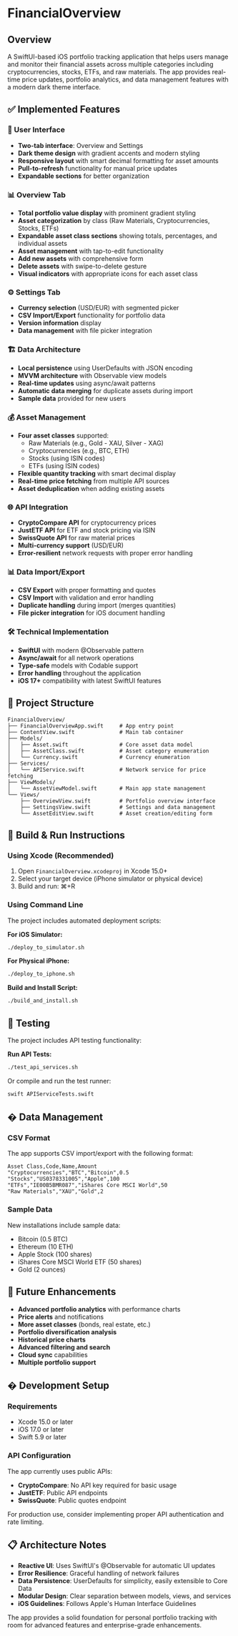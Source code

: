 # FinancialOverview

## Overview
A SwiftUI-based iOS portfolio tracking application that helps users manage and monitor their financial assets across multiple categories including cryptocurrencies, stocks, ETFs, and raw materials. The app provides real-time price updates, portfolio analytics, and data management features with a modern dark theme interface.

## ✅ Implemented Features

### 📱 User Interface
- **Two-tab interface**: Overview and Settings
- **Dark theme design** with gradient accents and modern styling
- **Responsive layout** with smart decimal formatting for asset amounts
- **Pull-to-refresh** functionality for manual price updates
- **Expandable sections** for better organization

### 📊 Overview Tab
- **Total portfolio value display** with prominent gradient styling
- **Asset categorization** by class (Raw Materials, Cryptocurrencies, Stocks, ETFs)
- **Expandable asset class sections** showing totals, percentages, and individual assets
- **Asset management** with tap-to-edit functionality
- **Add new assets** with comprehensive form
- **Delete assets** with swipe-to-delete gesture
- **Visual indicators** with appropriate icons for each asset class

### ⚙️ Settings Tab
- **Currency selection** (USD/EUR) with segmented picker
- **CSV Import/Export** functionality for portfolio data
- **Version information** display
- **Data management** with file picker integration

### 🏗️ Data Architecture
- **Local persistence** using UserDefaults with JSON encoding
- **MVVM architecture** with Observable view models
- **Real-time updates** using async/await patterns
- **Automatic data merging** for duplicate assets during import
- **Sample data** provided for new users

### 💰 Asset Management
- **Four asset classes** supported:
  - Raw Materials (e.g., Gold - XAU, Silver - XAG)
  - Cryptocurrencies (e.g., BTC, ETH)
  - Stocks (using ISIN codes)
  - ETFs (using ISIN codes)
- **Flexible quantity tracking** with smart decimal display
- **Real-time price fetching** from multiple API sources
- **Asset deduplication** when adding existing assets

### 🌐 API Integration
- **CryptoCompare API** for cryptocurrency prices
- **JustETF API** for ETF and stock pricing via ISIN
- **SwissQuote API** for raw material prices
- **Multi-currency support** (USD/EUR)
- **Error-resilient** network requests with proper error handling

### 📊 Data Import/Export
- **CSV Export** with proper formatting and quotes
- **CSV Import** with validation and error handling
- **Duplicate handling** during import (merges quantities)
- **File picker integration** for iOS document handling

### 🛠️ Technical Implementation
- **SwiftUI** with modern @Observable pattern
- **Async/await** for all network operations
- **Type-safe** models with Codable support
- **Error handling** throughout the application
- **iOS 17+** compatibility with latest SwiftUI features

## 📁 Project Structure

```
FinancialOverview/
├── FinancialOverviewApp.swift     # App entry point
├── ContentView.swift              # Main tab container
├── Models/
│   ├── Asset.swift                # Core asset data model
│   ├── AssetClass.swift           # Asset category enumeration
│   └── Currency.swift             # Currency enumeration
├── Services/
│   └── APIService.swift           # Network service for price fetching
├── ViewModels/
│   └── AssetViewModel.swift       # Main app state management
└── Views/
    ├── OverviewView.swift         # Portfolio overview interface
    ├── SettingsView.swift         # Settings and data management
    └── AssetEditView.swift        # Asset creation/editing form
```

## 🚀 Build & Run Instructions

### Using Xcode (Recommended)
1. Open `FinancialOverview.xcodeproj` in Xcode 15.0+
2. Select your target device (iPhone simulator or physical device)
3. Build and run: ⌘+R

### Using Command Line
The project includes automated deployment scripts:

**For iOS Simulator:**
```bash
./deploy_to_simulator.sh
```

**For Physical iPhone:**
```bash
./deploy_to_iphone.sh
```

**Build and Install Script:**
```bash
./build_and_install.sh
```

## 🧪 Testing

The project includes API testing functionality:

**Run API Tests:**
```bash
./test_api_services.sh
```

Or compile and run the test runner:
```bash
swift APIServiceTests.swift
```

## � Data Management

### CSV Format
The app supports CSV import/export with the following format:
```csv
Asset Class,Code,Name,Amount
"Cryptocurrencies","BTC","Bitcoin",0.5
"Stocks","US0378331005","Apple",100
"ETFs","IE00B5BMR087","iShares Core MSCI World",50
"Raw Materials","XAU","Gold",2
```

### Sample Data
New installations include sample data:
- Bitcoin (0.5 BTC)
- Ethereum (10 ETH)
- Apple Stock (100 shares)
- iShares Core MSCI World ETF (50 shares)
- Gold (2 ounces)

## 🔮 Future Enhancements

- **Advanced portfolio analytics** with performance charts
- **Price alerts** and notifications
- **More asset classes** (bonds, real estate, etc.)
- **Portfolio diversification analysis**
- **Historical price charts**
- **Advanced filtering and search**
- **Cloud sync** capabilities
- **Multiple portfolio support**

## �️ Development Setup

### Requirements
- Xcode 15.0 or later
- iOS 17.0 or later
- Swift 5.9 or later

### API Configuration
The app currently uses public APIs:
- **CryptoCompare**: No API key required for basic usage
- **JustETF**: Public API endpoints
- **SwissQuote**: Public quotes endpoint

For production use, consider implementing proper API authentication and rate limiting.

## 📋 Architecture Notes

- **Reactive UI**: Uses SwiftUI's @Observable for automatic UI updates
- **Error Resilience**: Graceful handling of network failures
- **Data Persistence**: UserDefaults for simplicity, easily extensible to Core Data
- **Modular Design**: Clear separation between models, views, and services
- **iOS Guidelines**: Follows Apple's Human Interface Guidelines

The app provides a solid foundation for personal portfolio tracking with room for advanced features and enterprise-grade enhancements.
